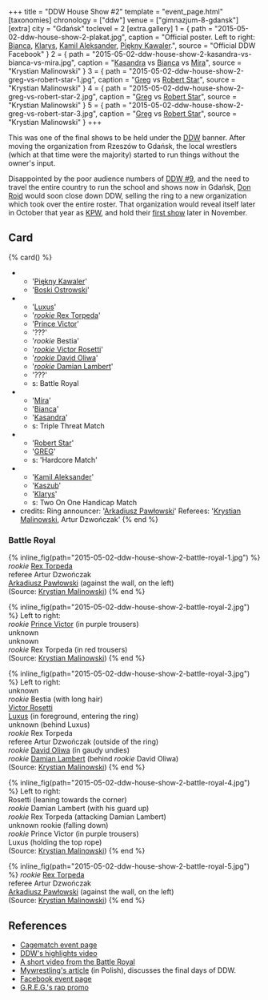 +++
title = "DDW House Show #2"
template = "event_page.html"
[taxonomies]
chronology = ["ddw"]
venue = ["gimnazjum-8-gdansk"]
[extra]
city = "Gdańsk"
toclevel = 2
[extra.gallery]
1 = { path = "2015-05-02-ddw-house-show-2-plakat.jpg", caption = "Official poster. Left to right: [Bianca](@/w/bianca.md), [Klarys](@/w/klarys.md), [Kamil Aleksander](@/w/kamil-aleksander.md), [Piękny Kawaler](@/w/piekny-kawaler.md).", source = "Official DDW Facebook" }
2 = { path = "2015-05-02-ddw-house-show-2-kasandra-vs-bianca-vs-mira.jpg", caption = "[Kasandra](@/w/kasandra.md) vs [Bianca](@/w/bianca.md) vs [Mira](@/w/mira.md)", source = "Krystian Malinowski" }
3 = { path = "2015-05-02-ddw-house-show-2-greg-vs-robert-star-1.jpg", caption = "[Greg](@/w/greg.md) vs [Robert Star](@/w/robert-star.md)", source = "Krystian Malinowski" }
4 = { path = "2015-05-02-ddw-house-show-2-greg-vs-robert-star-2.jpg", caption = "[Greg](@/w/greg.md) vs [Robert Star](@/w/robert-star.md)", source = "Krystian Malinowski" }
5 = { path = "2015-05-02-ddw-house-show-2-greg-vs-robert-star-3.jpg", caption = "[Greg](@/w/greg.md) vs [Robert Star](@/w/robert-star.md)", source = "Krystian Malinowski" }
+++

This was one of the final shows to be held under the [DDW](@/o/ddw.md) banner. After moving the organization from Rzeszów to Gdańsk, the local wrestlers (which at that time were the majority) started to run things without the owner's input.

Disappointed by the poor audience numbers of [DDW #9](@/e/ddw/2013-10-25-ddw-9.md), and the need to travel the entire country to run the school and shows now in Gdańsk, [Don Roid](@/w/don-roid.md) would soon close down DDW, selling the ring to a new organization which took over the entire roster. That organization would reveal itself later in October that year as [KPW](@/o/kpw.md), and hold their [first show](@/e/kpw/2015-11-14-kpw-vs-the-world-hungary-for-kombat.md) later in November.

## Card

{% card() %}
- - '[Piękny Kawaler](@/w/piekny-kawaler.md)'
  - '[Boski Ostrowski](@/w/ostrowski.md)'
- - '[Luxus](@/w/luxus.md)'
  - '[_rookie_ Rex Torpeda](@/w/krystian-malinowski.md)'
  - '[Prince Victor](@/w/vic-golden.md)'
  - '???'
  - '_rookie_ Bestia'
  - '[_rookie_ Victor Rosetti](@/w/rosetti.md)'
  - '[_rookie_ David Oliwa](@/w/david-oliwa.md)'
  - '[_rookie_ Damian Lambert](@/w/damien-rothschild.md)'
  - '???'
  - s: Battle Royal
- - '[Mira](@/w/mira.md)'
  - '[Bianca](@/w/bianca.md)'
  - '[Kasandra](@/w/kasandra.md)'
  - s: Triple Threat Match
- - '[Robert Star](@/w/robert-star.md)'
  - '[GREG](@/w/greg.md)'
  - s: 'Hardcore Match'
- - '[Kamil Aleksander](@/w/kamil-aleksander.md)'
  - '[Kaszub](@/w/kaszub.md)'
  - '[Klarys](@/w/klarys.md)'
  - s: Two On One Handicap Match
- credits:
    Ring announcer: '[Arkadiusz Pawłowski](@/w/pan-pawlowski.md)'
    Referees: '[Krystian Malinowski](@/w/krystian-malinowski.md), Artur Dzwończak'
{% end %}

### Battle Royal

{% inline_fig(path="2015-05-02-ddw-house-show-2-battle-royal-1.jpg") %}
_rookie_ [Rex Torpeda](@/w/krystian-malinowski.md) \
referee Artur Dzwończak \
[Arkadiusz Pawłowski](@/w/pan-pawlowski.md) (against the wall, on the left) \
(Source: [Krystian Malinowski](@/w/krystian-malinowski.md))
{% end %}

{% inline_fig(path="2015-05-02-ddw-house-show-2-battle-royal-2.jpg") %}
Left to right: \
_rookie_ [Prince Victor](@/w/vic-golden.md) (in purple trousers) \
unknown \
unknown \
_rookie_ Rex Torpeda (in red trousers) \
(Source: [Krystian Malinowski](@/w/krystian-malinowski.md))
{% end %}

{% inline_fig(path="2015-05-02-ddw-house-show-2-battle-royal-3.jpg") %}
Left to right: \
unknown \
_rookie_ Bestia (with long hair) \
[Victor Rosetti](@/w/rosetti.md) \
[Luxus](@/w/luxus.md) (in foreground, entering the ring) \
unknown (behind Luxus) \
_rookie_ Rex Torpeda \
referee Artur Dzwończak (outside of the ring) \
_rookie_ [David Oliwa](@/w/david-oliwa.md) (in gaudy undies) \
_rookie_ [Damian Lambert](@/w/damien-rothschild.md) (behind _rookie_ David Oliwa) \
(Source: [Krystian Malinowski](@/w/krystian-malinowski.md))
{% end %}

{% inline_fig(path="2015-05-02-ddw-house-show-2-battle-royal-4.jpg") %}
Left to right: \
Rosetti (leaning towards the corner) \
_rookie_ Damian Lambert (with his guard up) \
_rookie_ Rex Torpeda (attacking Damian Lambert) \
unknown rookie (falling down) \
_rookie_ Prince Victor (in purple  trousers)\
Luxus (holding the top rope) \
(Source: [Krystian Malinowski](@/w/krystian-malinowski.md))
{% end %}

{% inline_fig(path="2015-05-02-ddw-house-show-2-battle-royal-5.jpg") %}
_rookie_ [Rex Torpeda](@/w/krystian-malinowski.md) \
referee Artur Dzwończak \
[Arkadiusz Pawłowski](@/w/pan-pawlowski.md) (against the wall, on the left) \
(Source: [Krystian Malinowski](@/w/krystian-malinowski.md))
{% end %}

## References

* [Cagematch event page](https://www.cagematch.net/?id=1&nr=129059)
* [DDW's highlights video](https://www.youtube.com/watch?v=V0hXeu1SsPg)
* [A short video from the Battle Royal](https://www.youtube.com/watch?v=RKCL1Drj4YQ)
* [Mywrestling's article](https://mywrestling.com.pl/historia-polskiego-wrestlingu-6-pierwsza-biletowana-gala-mzw-powstanie-kpw-obecna-sytuacja/) (in Polish), discusses the final days of DDW.
* [Facebook event page](https://www.facebook.com/events/754910457961178)
* [G.R.E.G.'s rap promo](https://www.youtube.com/watch?v=P7m2nsHC6eA)
